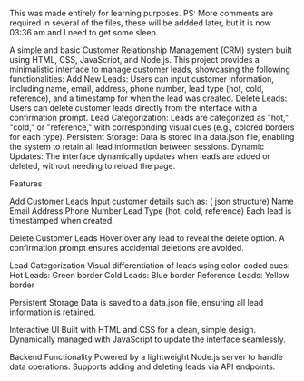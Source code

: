 This was made entirely for learning purposes. 
PS: More comments are required in several of the files, these will be addded later, but it is now 03:36 am and I need to get some sleep. 

A simple and basic Customer Relationship Management (CRM) system built using HTML, CSS, JavaScript, and Node.js. This project provides a minimalistic interface to manage customer leads, showcasing the following functionalities:
Add New Leads: Users can input customer information, including name, email, address, phone number, lead type (hot, cold, reference), and a timestamp for when the lead was created.
Delete Leads: Users can delete customer leads directly from the interface with a confirmation prompt.
Lead Categorization: Leads are categorized as "hot," "cold," or "reference," with corresponding visual cues (e.g., colored borders for each type).
Persistent Storage: Data is stored in a data.json file, enabling the system to retain all lead information between sessions.
Dynamic Updates: The interface dynamically updates when leads are added or deleted, without needing to reload the page.

Features

Add Customer Leads
Input customer details such as: ( json structure) 
        Name
        Email
        Address
        Phone Number
        Lead Type (hot, cold, reference)
        Each lead is timestamped when created.

Delete Customer Leads
Hover over any lead to reveal the delete option. A confirmation prompt ensures accidental deletions are avoided.

Lead Categorization
Visual differentiation of leads using color-coded cues:
Hot Leads: Green border
Cold Leads: Blue border
Reference Leads: Yellow border

Persistent Storage
Data is saved to a data.json file, ensuring all lead information is retained.

Interactive UI
Built with HTML and CSS for a clean, simple design.
Dynamically managed with JavaScript to update the interface seamlessly.

Backend Functionality
Powered by a lightweight Node.js server to handle data operations.
Supports adding and deleting leads via API endpoints.
